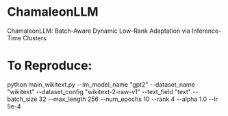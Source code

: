 # ChamaleonLLM
ChamaleonLLM: Batch-Aware Dynamic Low-Rank Adaptation via Inference-Time Clusters

# To Reproduce:
python main_wikitext.py --lm_model_name "gpt2" --dataset_name "wikitext" --dataset_config "wikitext-2-raw-v1" --text_field "text" --batch_size 32 --max_length 256 --num_epochs 10 --rank 4 --alpha 1.0 --lr 5e-4
